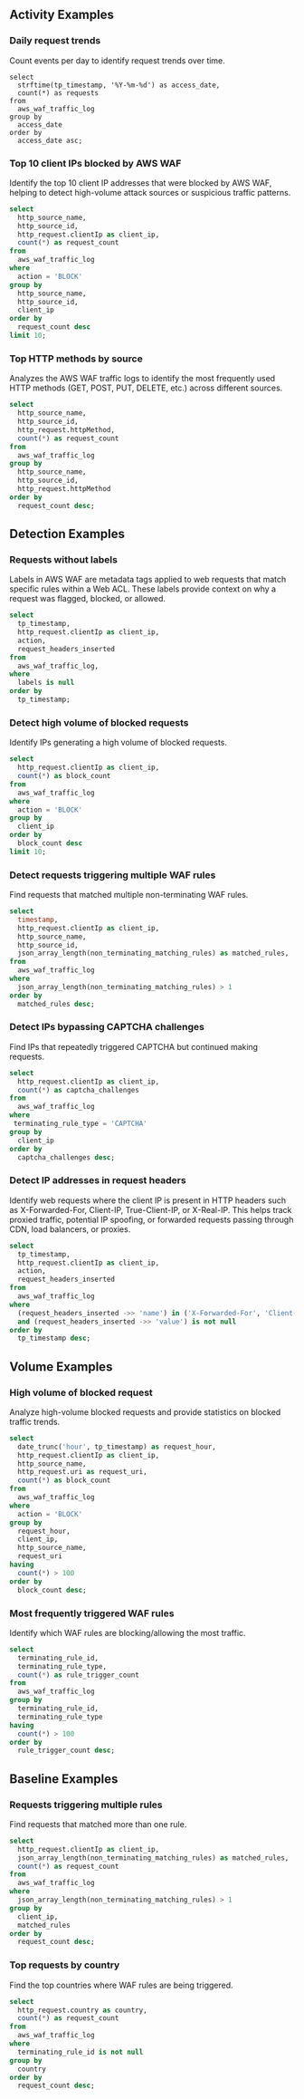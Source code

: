 ## Activity Examples

### Daily request trends

Count events per day to identify request trends over time.

```
select
  strftime(tp_timestamp, '%Y-%m-%d') as access_date,
  count(*) as requests
from
  aws_waf_traffic_log
group by
  access_date
order by
  access_date asc;
```

### Top 10 client IPs blocked by AWS WAF

Identify the top 10 client IP addresses that were blocked by AWS WAF, helping to detect high-volume attack sources or suspicious traffic patterns.

```sql
select
  http_source_name,
  http_source_id,
  http_request.clientIp as client_ip,
  count(*) as request_count
from
  aws_waf_traffic_log
where
  action = 'BLOCK'
group by
  http_source_name,
  http_source_id,
  client_ip
order by
  request_count desc
limit 10;
```

### Top HTTP methods by source

Analyzes the AWS WAF traffic logs to identify the most frequently used HTTP methods (GET, POST, PUT, DELETE, etc.) across different sources.

```sql
select
  http_source_name,
  http_source_id,
  http_request.httpMethod,
  count(*) as request_count
from
  aws_waf_traffic_log
group by
  http_source_name,
  http_source_id,
  http_request.httpMethod
order by
  request_count desc;
```

## Detection Examples

### Requests without labels

Labels in AWS WAF are metadata tags applied to web requests that match specific rules within a Web ACL. These labels provide context on why a request was flagged, blocked, or allowed.

```sql
select
  tp_timestamp,
  http_request.clientIp as client_ip,
  action,
  request_headers_inserted
from
  aws_waf_traffic_log,
where
  labels is null
order by
  tp_timestamp;
```

### Detect high volume of blocked requests

Identify IPs generating a high volume of blocked requests.

```sql
select
  http_request.clientIp as client_ip,
  count(*) as block_count
from
  aws_waf_traffic_log
where
  action = 'BLOCK'
group by
  client_ip
order by
  block_count desc
limit 10;
```

### Detect requests triggering multiple WAF rules

Find requests that matched multiple non-terminating WAF rules.

```sql
select
  timestamp,
  http_request.clientIp as client_ip,
  http_source_name,
  http_source_id,
  json_array_length(non_terminating_matching_rules) as matched_rules,
from
  aws_waf_traffic_log
where
  json_array_length(non_terminating_matching_rules) > 1
order by
  matched_rules desc;
```

### Detect IPs bypassing CAPTCHA challenges

Find IPs that repeatedly triggered CAPTCHA but continued making requests.

```sql
select
  http_request.clientIp as client_ip,
  count(*) as captcha_challenges
from
  aws_waf_traffic_log
where
 terminating_rule_type = 'CAPTCHA'
group by
  client_ip
order by
  captcha_challenges desc;
```

### Detect IP addresses in request headers

Identify web requests where the client IP is present in HTTP headers such as X-Forwarded-For, Client-IP, True-Client-IP, or X-Real-IP. This helps track proxied traffic, potential IP spoofing, or forwarded requests passing through CDN, load balancers, or proxies.

```sql
select
  tp_timestamp,
  http_request.clientIp as client_ip,
  action,
  request_headers_inserted
from 
  aws_waf_traffic_log
where 
  (request_headers_inserted ->> 'name') in ('X-Forwarded-For', 'Client-IP', 'True-Client-IP', 'X-Real-IP')
  and (request_headers_inserted ->> 'value') is not null
order by 
  tp_timestamp desc;
```

## Volume Examples

### High volume of blocked request

Analyze high-volume blocked requests and provide statistics on blocked traffic trends.

```sql
select 
  date_trunc('hour', tp_timestamp) as request_hour,
  http_request.clientIp as client_ip,
  http_source_name,
  http_request.uri as request_uri,
  count(*) as block_count
from 
  aws_waf_traffic_log
where 
  action = 'BLOCK'
group by 
  request_hour, 
  client_ip,
  http_source_name,
  request_uri
having 
  count(*) > 100
order by 
  block_count desc;
```

### Most frequently triggered WAF rules

Identify which WAF rules are blocking/allowing the most traffic.

```sql
select
  terminating_rule_id,
  terminating_rule_type,
  count(*) as rule_trigger_count
from
  aws_waf_traffic_log
group by 
  terminating_rule_id,
  terminating_rule_type
having 
  count(*) > 100
order by
  rule_trigger_count desc;
```

## Baseline Examples

### Requests triggering multiple rules

Find requests that matched more than one rule.

```sql
select 
  http_request.clientIp as client_ip,
  json_array_length(non_terminating_matching_rules) as matched_rules,
  count(*) as request_count
from 
  aws_waf_traffic_log
where 
  json_array_length(non_terminating_matching_rules) > 1
group by 
  client_ip,
  matched_rules
order by 
  request_count desc;
```

### Top requests by country

Find the top countries where WAF rules are being triggered.

```sql
select 
  http_request.country as country,
  count(*) as request_count
from 
  aws_waf_traffic_log
where 
  terminating_rule_id is not null
group by 
  country
order by 
  request_count desc;
```
